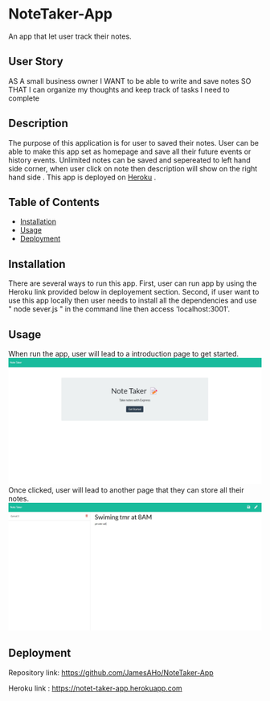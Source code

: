 # NoteTaker-App


An app that let user track their notes.

## User Story

AS A small business owner
I WANT to be able to write and save notes
SO THAT I can organize my thoughts and keep track of tasks I need to complete

## Description

The purpose of this application is for user to saved their notes. User can be able to make this app set as homepage and save all their future events or history events. Unlimited notes can be saved and sepereated to left hand side corner, when user click on note then description will show on the right hand side . This app is deployed on [Heroku](https://note-taker-basic.herokuapp.com/) .

## Table of Contents

* [Installation](#installation)
* [Usage](#usage)
* [Deployment](#deployment)


## Installation
 There are several ways to run this app. First, user can run app by using the Heroku link provided below in deployement section. Second, if user want to use this app locally then user needs to install all the dependencies and use " node sever.js " in the command line then access 
 'localhost:3001'. 
 

## Usage 

When run the app, user will lead to a introduction page to get started.
![landing page demo](mockup/notetracker-mock.jpg)
Once clicked, user will lead to another page that they can store all their notes.
![note taking demo](mockup/notetracker-mock2.jpg)







## Deployment

Repository link: https://github.com/JamesAHo/NoteTaker-App

Heroku link : https://notet-taker-app.herokuapp.com


